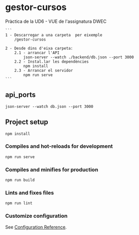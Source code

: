 # gestor-cursos
Pràctica de la UD6 - VUE de l'assignatura DWEC

    ```
    1 - Descarregar a una carpeta  per eixemple 
        /gestor-cursos

    2 - Desde dins d'eixa carpeta:
        2.1 - arrancar l'API 
            json-server --watch ./backend/db.json --port 3000
        2.2 - Instal.lar les dependències 
            npm install
        2.3 - Arrancar el servidor 
            npm run serve
    ```

## api_ports
```
json-server --watch db.json --port 3000
```

## Project setup
```
npm install
```

### Compiles and hot-reloads for development
```
npm run serve
```

### Compiles and minifies for production
```
npm run build
```

### Lints and fixes files
```
npm run lint
```

### Customize configuration
See [Configuration Reference](https://cli.vuejs.org/config/).
